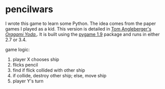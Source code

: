 # pencilwars
I wrote this game to learn some Python. The idea comes from the paper games I played as a kid. This version is detailed in [Tom Angleberger's _Oragami Yoda_.](http://origamiyoda.com/). It is built using the [pygame 1.9](http://www.pygame.org/) package and runs in either 2.7 or 3.4.

game logic:  
1. player X chooses ship  
2. flicks pencil  
3. find if flick collided with other ship  
4. if collide, destroy other ship; else, move ship  
5. player Y's turn  
